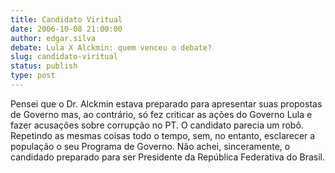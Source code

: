 ```yaml
---
title: Candidato Viritual
date: 2006-10-08 21:00:00
author: edgar.silva
debate: Lula X Alckmin: quem venceu o debate?
slug: candidato-viritual
status: publish 
type: post
---
```


Pensei que o Dr. Alckmin estava preparado para apresentar suas propostas de Governo mas, ao contrário, só fez criticar as ações do Governo Lula e fazer acusações sobre corrupção no PT. O candidato parecia um robô. Repetindo as mesmas coisas todo o tempo, sem, no entanto, esclarecer a população o seu Programa de Governo. Não achei, sinceramente, o candidado preparado para ser Presidente da República Federativa do Brasil.
